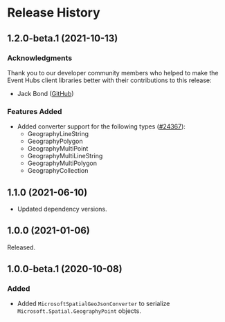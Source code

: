 # Release History

## 1.2.0-beta.1 (2021-10-13)

### Acknowledgments

Thank you to our developer community members who helped to make the Event Hubs client libraries better with their contributions to this release:

- Jack Bond ([GitHub](https://github.com/jackbond))

### Features Added

- Added converter support for the following types ([#24367](https://github.com/Azure/azure-sdk-for-net/issues/24367)):
  - GeographyLineString
  - GeographyPolygon
  - GeographyMultiPoint
  - GeographyMultiLineString
  - GeographyMultiPolygon
  - GeographyCollection

## 1.1.0 (2021-06-10)

- Updated dependency versions.

## 1.0.0 (2021-01-06)

Released.

## 1.0.0-beta.1 (2020-10-08)

### Added

- Added `MicrosoftSpatialGeoJsonConverter` to serialize `Microsoft.Spatial.GeographyPoint` objects.
